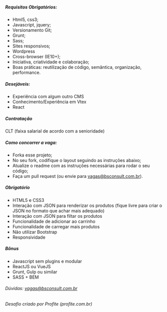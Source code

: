 ##### Requisitos Obrigatórios:

* Html5, css3;
* Javascript, jquery;
* Versionamento Git;
* Grunt;
* Sass;
* Sites responsivos;
* Wordpress
* Cross-browser (IE10+);
* Iniciativa, criatividade e colaboração;
* Boas práticas: reutilização de código, semântica, organização, performance.


##### Desejáveis:
* Experiência com algum outro CMS
* Conhecimento/Experiência em Vtex
* React


##### Contratação
CLT (faixa salarial de acordo com a senioridade)


##### Como concorrer a vaga:
* Forka esse projeto;
* No seu fork, codifique o layout seguindo as instruções abaixo;
* Atualize o readme com as instruções necessárias para rodar o seu código;
* Faça um pull request (ou envie para vagas@bsconsult.com.br).


##### Obrigatório
* HTML5 e CSS3
* Interação com JSON para renderizar os produtos (fique livre para criar o JSON no formato que achar mais adequado)
* Interação com JSON para filtar os produtos
* Funcionalidade de adicionar ao carrinho
* Funcionalidade de carregar mais produtos
* Não utilizar Bootstrap
* Responsividade

##### Bônus
* Javascript sem plugins e modular
* ReactJS ou VueJS
* Grunt, Gulp ou similar
* SASS + BEM

###### Dúvidas: vagas@bsconsult.com.br

###### Desafio criado por Profite (profite.com.br)
